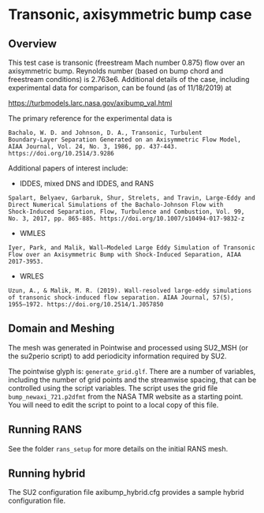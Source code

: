 Transonic, axisymmetric bump case
=================================


Overview
--------

This test case is transonic (freestream Mach number 0.875) flow over
an axisymmetric bump.  Reynolds number (based on bump chord and
freestream conditions) is 2.763e6.  Additional details of the case,
including experimental data for comparison, can be found (as of
11/18/2019) at

https://turbmodels.larc.nasa.gov/axibump_val.html

The primary reference for the experimental data is

```
Bachalo, W. D. and Johnson, D. A., Transonic, Turbulent
Boundary-Layer Separation Generated on an Axisymmetric Flow Model,
AIAA Journal, Vol. 24, No. 3, 1986, pp. 437-443.
https://doi.org/10.2514/3.9286
```

Additional papers of interest include:

+ IDDES, mixed DNS and IDDES, and RANS
```
Spalart, Belyaev, Garbaruk, Shur, Strelets, and Travin, Large-Eddy and
Direct Numerical Simulations of the Bachalo-Johnson Flow with
Shock-Induced Separation, Flow, Turbulence and Combustion, Vol. 99,
No. 3, 2017, pp. 865-885. https://doi.org/10.1007/s10494-017-9832-z
```
+ WMLES
```
Iyer, Park, and Malik, Wall–Modeled Large Eddy Simulation of Transonic
Flow over an Axisymmetric Bump with Shock-Induced Separation, AIAA
2017-3953.
```
+ WRLES
```
Uzun, A., & Malik, M. R. (2019). Wall-resolved large-eddy simulations
of transonic shock-induced flow separation. AIAA Journal, 57(5),
1955–1972. https://doi.org/10.2514/1.J057850
```

Domain and Meshing
------------------

The mesh was generated in Pointwise and processed using SU2_MSH (or the
su2perio script) to add periodicity information required by SU2.

The pointwise glyph is: `generate_grid.glf`. There are a number of
variables, including the number of grid points and the streamwise spacing,
that can be controlled using the script variables.  The script uses the grid
file `bump_newaxi_721.p2dfmt` from the NASA TMR website as a starting point.
You will need to edit the script to point to a local copy of this file.

Running RANS
------------

See the folder `rans_setup` for more details on the initial RANS mesh.

Running hybrid
--------------

The SU2 configuration file axibump_hybrid.cfg provides a sample hybrid
configuration file.
